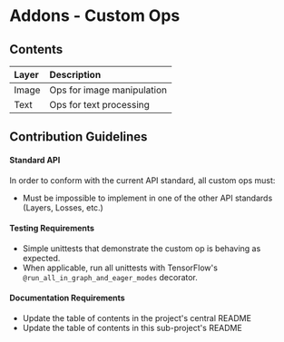 # Addons - Custom Ops

## Contents
| Layer  | Description                             |
|:----------------------- |:-----------------------------|
| Image | Ops for image manipulation   |
| Text |  Ops for text processing  |



## Contribution Guidelines
#### Standard API
In order to conform with the current API standard, all custom ops
must:
 * Must be impossible to implement in one of the other API
 standards (Layers, Losses, etc.)

#### Testing Requirements
 * Simple unittests that demonstrate the custom op is behaving as
    expected.
 * When applicable, run all unittests with TensorFlow's
  `@run_all_in_graph_and_eager_modes` decorator.

#### Documentation Requirements
 * Update the table of contents in the project's central README
 * Update the table of contents in this sub-project's README
 